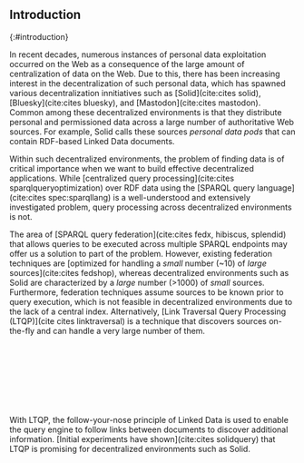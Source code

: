 ## Introduction
{:#introduction}

In recent decades, numerous instances of personal data exploitation occurred on the Web
as a consequence of the large amount of centralization of data on the Web.
Due to this, there has been increasing interest in the decentralization of such personal data,
which has spawned various decentralization innitiatives such as
[Solid](cite:cites solid), [Bluesky](cite:cites bluesky), and [Mastodon](cite:cites mastodon).
Common among these decentralized environments is that they distribute personal and permissioned data across a large number of authoritative Web sources.
For example, Solid calls these sources *personal data pods* that can contain RDF-based Linked Data documents.

Within such decentralized environments, the problem of finding data is of critical importance when we want to build effective decentralized applications.
While [centralized query processing](cite:cites sparqlqueryoptimization) over RDF data using
the [SPARQL query language](cite:cites spec:sparqllang) is a well-understood and extensively investigated problem,
query processing across decentralized environments is not.

The area of [SPARQL query federation](cite:cites fedx, hibiscus, splendid) that allows queries to be executed across multiple SPARQL endpoints
may offer us a solution to part of the problem.
However, existing federation techniques are [optimized for handling a *small* number (~10) of *large* sources](cite:cites fedshop),
whereas decentralized environments such as Solid are characterized
by a *large* number (>1000) of *small* sources.
Furthermore, federation techniques assume sources to be known prior to query execution,
which is not feasible in decentralized environments due to the lack of a central index.
Alternatively, [Link Traversal Query Processing (LTQP)](cite cites linktraversal) is a technique
that discovers sources on-the-fly and can handle a very large number of them.
<span class="placeholder printonly">
<span style="display: block; height: 9em;"></span>
<!-- This is a dummy placeholder for the ACM first page footnote -->
</span>
With LTQP, the follow-your-nose principle of Linked Data is used to enable the query engine
to follow links between documents to discover additional information.
[Initial experiments have shown](cite:cites solidquery) that LTQP is promising for decentralized environments such as Solid.